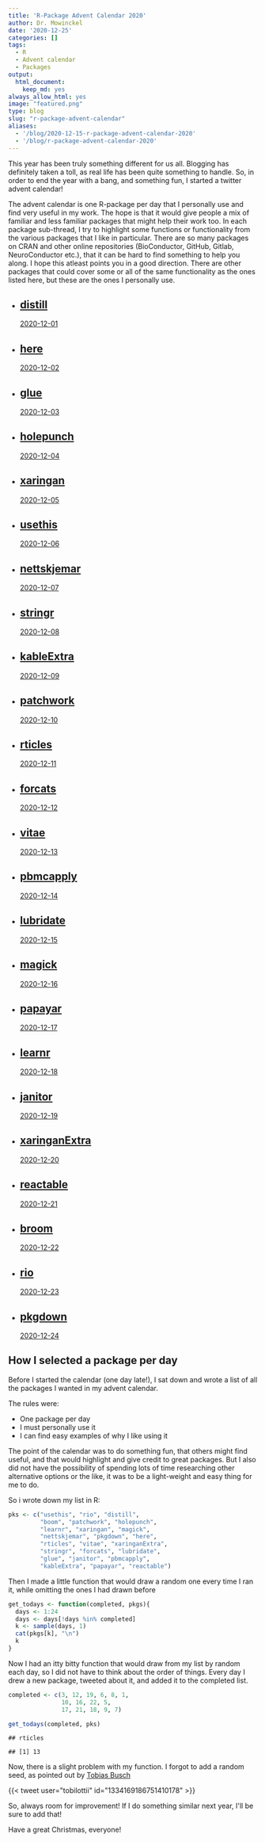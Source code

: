 ```yaml
---
title: 'R-Package Advent Calendar 2020'
author: Dr. Mowinckel
date: '2020-12-25'
categories: []
tags:
  - R
  - Advent calendar
  - Packages
output:
  html_document:
    keep_md: yes
always_allow_html: yes
image: "featured.png"
type: blog
slug: "r-package-advent-calendar"
aliases:
  - '/blog/2020-12-15-r-package-advent-calendar-2020'
  - '/blog/r-package-advent-calendar-2020'
---
```


This year has been truly something different for us all. 
Blogging has definitely taken a toll, as real life has been quite something to handle.
So, in order to end the year with a bang, and something fun, I started a twitter advent calendar!


The advent calendar is one R-package per day that I personally use and find very useful in my work. 
The hope is that it would give people a mix of familiar and less familiar packages that might help their work too. 
In each package sub-thread, I try to highlight some functions or functionality from the various packages that I like in particular.
There are so many packages on CRAN and other online repositories (BioConductor, GitHub, Gitlab, NeuroConductor etc.), that it can be hard to find something to help you along. 
I hope this atleast points you in a good direction.
There are other packages that could cover some or all of the same functionality as the ones listed here, but these are the ones I personally use.




<div class="list-grid">
    <ul class="list-container list-container-hexagon">
   <li class="list-item" style="background-image: url(hex/distill.png);">
    <a href="https://twitter.com/DrMowinckels/status/1334054102905593861" >
        <div class="list-overlay list-overlay-hexagon">
            <div class="list-item-content ">
                <h2>distill</h2>
                <p>2020-12-01</p>
            </div>
        </div>
    </a>
</li>
   <li class="list-item" style="background-image: url(hex/here.png);">
    <a href="https://twitter.com/DrMowinckels/status/1334055725644058624" >
        <div class="list-overlay list-overlay-hexagon">
            <div class="list-item-content ">
                <h2>here</h2>
                <p>2020-12-02</p>
            </div>
        </div>
    </a>
</li>
   <li class="list-item" style="background-image: url(hex/glue.png);">
    <a href="https://twitter.com/DrMowinckels/status/1334404923564437504" >
        <div class="list-overlay list-overlay-hexagon">
            <div class="list-item-content ">
                <h2>glue</h2>
                <p>2020-12-03</p>
            </div>
        </div>
    </a>
</li>
   <li class="list-item" style="background-image: url(hex/holepunch.png);">
    <a href="https://twitter.com/DrMowinckels/status/1334770520953417729" >
        <div class="list-overlay list-overlay-hexagon">
            <div class="list-item-content ">
                <h2>holepunch</h2>
                <p>2020-12-04</p>
            </div>
        </div>
    </a>
</li>
   <li class="list-item" style="background-image: url(hex/xaringan.png);">
    <a href="https://twitter.com/DrMowinckels/status/1335302958989398016" >
        <div class="list-overlay list-overlay-hexagon">
            <div class="list-item-content ">
                <h2>xaringan</h2>
                <p>2020-12-05</p>
            </div>
        </div>
    </a>
</li>
   <li class="list-item" style="background-image: url(hex/usethis.png);">
    <a href="https://twitter.com/DrMowinckels/status/1335691689764204544" >
        <div class="list-overlay list-overlay-hexagon">
            <div class="list-item-content ">
                <h2>usethis</h2>
                <p>2020-12-06</p>
            </div>
        </div>
    </a>
</li>
   <li class="list-item" style="background-image: url(hex/nettskjemar.png);">
    <a href="https://twitter.com/DrMowinckels/status/1335858603891232768" >
        <div class="list-overlay list-overlay-hexagon">
            <div class="list-item-content ">
                <h2>nettskjemar</h2>
                <p>2020-12-07</p>
            </div>
        </div>
    </a>
</li>
   <li class="list-item" style="background-image: url(hex/stringr.png);">
    <a href="https://twitter.com/DrMowinckels/status/1336215088089493504" >
        <div class="list-overlay list-overlay-hexagon">
            <div class="list-item-content ">
                <h2>stringr</h2>
                <p>2020-12-08</p>
            </div>
        </div>
    </a>
</li>
   <li class="list-item" style="background-image: url(hex/kableExtra.png);">
    <a href="https://twitter.com/DrMowinckels/status/1336575636324954113" >
        <div class="list-overlay list-overlay-hexagon">
            <div class="list-item-content ">
                <h2>kableExtra</h2>
                <p>2020-12-09</p>
            </div>
        </div>
    </a>
</li>
   <li class="list-item" style="background-image: url(hex/patchwork.png);">
    <a href="https://twitter.com/DrMowinckels/status/1336943011389992961" >
        <div class="list-overlay list-overlay-hexagon">
            <div class="list-item-content ">
                <h2>patchwork</h2>
                <p>2020-12-10</p>
            </div>
        </div>
    </a>
</li>
   <li class="list-item" style="background-image: url(hex/rticles.png);">
    <a href="https://twitter.com/DrMowinckels/status/1337305681385414656" >
        <div class="list-overlay list-overlay-hexagon">
            <div class="list-item-content ">
                <h2>rticles</h2>
                <p>2020-12-11</p>
            </div>
        </div>
    </a>
</li>
   <li class="list-item" style="background-image: url(hex/forcats.png);">
    <a href="https://twitter.com/DrMowinckels/status/1337869018129195012" >
        <div class="list-overlay list-overlay-hexagon">
            <div class="list-item-content ">
                <h2>forcats</h2>
                <p>2020-12-12</p>
            </div>
        </div>
    </a>
</li>
   <li class="list-item" style="background-image: url(hex/vitae.png);">
    <a href="https://twitter.com/DrMowinckels/status/1338028973708677120" >
        <div class="list-overlay list-overlay-hexagon">
            <div class="list-item-content ">
                <h2>vitae</h2>
                <p>2020-12-13</p>
            </div>
        </div>
    </a>
</li>
   <li class="list-item" style="background-image: url(hex/pbmcapply.png);">
    <a href="https://twitter.com/DrMowinckels/status/1338400483229261824" >
        <div class="list-overlay list-overlay-hexagon">
            <div class="list-item-content ">
                <h2>pbmcapply</h2>
                <p>2020-12-14</p>
            </div>
        </div>
    </a>
</li>
   <li class="list-item" style="background-image: url(hex/lubridate.png);">
    <a href="https://twitter.com/DrMowinckels/status/1338802526955728896" >
        <div class="list-overlay list-overlay-hexagon">
            <div class="list-item-content ">
                <h2>lubridate</h2>
                <p>2020-12-15</p>
            </div>
        </div>
    </a>
</li>
   <li class="list-item" style="background-image: url(hex/magick.png);">
    <a href="https://twitter.com/DrMowinckels/status/1339110009427423233" >
        <div class="list-overlay list-overlay-hexagon">
            <div class="list-item-content ">
                <h2>magick</h2>
                <p>2020-12-16</p>
            </div>
        </div>
    </a>
</li>
   <li class="list-item" style="background-image: url(hex/papayar.png);">
    <a href="https://twitter.com/DrMowinckels/status/1339491287003783169" >
        <div class="list-overlay list-overlay-hexagon">
            <div class="list-item-content ">
                <h2>papayar</h2>
                <p>2020-12-17</p>
            </div>
        </div>
    </a>
</li>
   <li class="list-item" style="background-image: url(hex/learnr.png);">
    <a href="https://twitter.com/DrMowinckels/status/1339902456382296064" >
        <div class="list-overlay list-overlay-hexagon">
            <div class="list-item-content ">
                <h2>learnr</h2>
                <p>2020-12-18</p>
            </div>
        </div>
    </a>
</li>
   <li class="list-item" style="background-image: url(hex/janitor.png);">
    <a href="https://twitter.com/DrMowinckels/status/1340205260317581312" >
        <div class="list-overlay list-overlay-hexagon">
            <div class="list-item-content ">
                <h2>janitor</h2>
                <p>2020-12-19</p>
            </div>
        </div>
    </a>
</li>
   <li class="list-item" style="background-image: url(hex/xaringanExtra.png);">
    <a href="https://twitter.com/DrMowinckels/status/1340566661712257030" >
        <div class="list-overlay list-overlay-hexagon">
            <div class="list-item-content ">
                <h2>xaringanExtra</h2>
                <p>2020-12-20</p>
            </div>
        </div>
    </a>
</li>
   <li class="list-item" style="background-image: url(hex/reactable.png);">
    <a href="https://twitter.com/DrMowinckels/status/1340938927734222848" >
        <div class="list-overlay list-overlay-hexagon">
            <div class="list-item-content ">
                <h2>reactable</h2>
                <p>2020-12-21</p>
            </div>
        </div>
    </a>
</li>
   <li class="list-item" style="background-image: url(hex/broom.png);">
    <a href="https://twitter.com/DrMowinckels/status/1341293669001932805" >
        <div class="list-overlay list-overlay-hexagon">
            <div class="list-item-content ">
                <h2>broom</h2>
                <p>2020-12-22</p>
            </div>
        </div>
    </a>
</li>
   <li class="list-item" style="background-image: url(hex/rio.png);">
    <a href="https://twitter.com/DrMowinckels/status/1341655830337302531" >
        <div class="list-overlay list-overlay-hexagon">
            <div class="list-item-content ">
                <h2>rio</h2>
                <p>2020-12-23</p>
            </div>
        </div>
    </a>
</li>
   <li class="list-item" style="background-image: url(hex/pkgdown.png);">
    <a href="https://twitter.com/DrMowinckels/status/" >
        <div class="list-overlay list-overlay-hexagon">
            <div class="list-item-content ">
                <h2>pkgdown</h2>
                <p>2020-12-24</p>
            </div>
        </div>
    </a>
</li>
    </ul>
</div>



## How I selected a package per day

Before I started the calendar (one day late!), I sat down and wrote a list of all the packages I wanted in my advent calendar.

The rules were:

- One package per day  
- I must personally use it  
- I can find easy examples of why I like using it  

The point of the calendar was to do something fun, that others might find useful, and that would highlight and give credit to great packages.
But I also did not have the possibility of spending lots of time researching other alternative options or the like, it was to be a light-weight and easy thing for me to do. 

So i wrote down my list in R:



```r
pks <- c("usethis", "rio", "distill", 
         "boom", "patchwork", "holepunch",
         "learnr", "xaringan", "magick",
         "nettskjemar", "pkgdown", "here",
         "rticles", "vitae", "xaringanExtra",
         "stringr", "forcats", "lubridate", 
         "glue", "janitor", "pbmcapply",
         "kableExtra", "papayar", "reactable")
```

Then I made a little function that would draw a random one every time I ran it, while omitting the ones I had drawn before


```r
get_todays <- function(completed, pkgs){
  days <- 1:24
  days <- days[!days %in% completed]
  k <- sample(days, 1)  
  cat(pkgs[k], "\n")
  k
}
```


Now I had an itty bitty function that would draw from my list by random each day, so I did not have to think about the order of things. 
Every day I drew a new package, tweeted about it, and added it to the completed list.


```r
completed <- c(3, 12, 19, 6, 8, 1, 
               10, 16, 22, 5, 
               17, 21, 18, 9, 7)

get_todays(completed, pks)
```

```
## rticles
```

```
## [1] 13
```

Now, there is a slight problem with my function.
I forgot to add a random seed, as pointed out by [Tobias Busch](https://twitter.com/tobilottii)

{{< tweet user="tobilottii" id="1334169186751410178" >}}

So, always room for improvement! If I do something similar next year, I'll be sure to add that!

Have a great Christmas, everyone!





